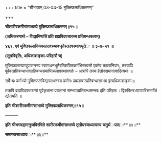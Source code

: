 +++
title = "श्रीभाष्यम् 03-04-15 मुक्तिफलाधिकरणम्"

+++


**श्रीशारीरकमीमांसाभाष्ये** **मुक्तिफलाधिकरणम्॥१५॥**

**(अधिकरणार्थः – विद्यानिष्पत्तिं प्रति ब्रह्मविदपचारस्य प्रतिबन्धकत्वम्)**

**४६९**. **एवं** **मुक्तिफलानियमस्तदवस्थावधृतेस्तदवस्थावधृते**ः **॥** **३**–**४**–**५१** **॥**

**(सूत्रविवृतिः, अधिकाशङ्का-परिहारौ च)**

मुक्तिफलस्याप्युपासनस्य स्वसाधनभूतैरतिशयितकर्मभिरुत्पत्तौ एवमेव कालानियमः, तस्यापि पूर्ववत्प्रतिबन्धाभावप्रतिबन्धसमाप्तिरूपावस्थावगतेः – अत्रापि तस्य हेतोस्समानत्वादित्यर्थः ॥

सर्वेभ्यः कर्मभ्यो मुक्तिफलविद्यासाधनस्य कर्मणः प्रबलत्वात्प्रतिबन्धासम्भव इत्यधिकाशङ्का॥

तत्रापि ब्रह्मविदपचाराणां पूर्वकृतानां प्रबलानां सम्भवात्प्रतिबन्धसम्भवः
इति परिहारः। द्विरुक्तिरध्यायपरिसमाप्तिं द्योतयति ॥

**इति** **श्रीशारीरकमीमांसाभाष्ये** **मुक्तिफलाधिकरणम्॥१५॥**

———

**इति** **श्रीभगवद्रामानुजविरचिते** **शारीरकमीमांसाभाष्ये** **तृतीयस्याध्यायस्य** **चतुर्थ**ः**पाद**ः**॥४॥**

**समाप्तश्चाध्याय**ः**॥३॥**



